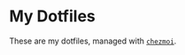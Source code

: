 # My Dotfiles

These are my dotfiles, managed with [`chezmoi`](https://github.com/twpayne/chezmoi).
